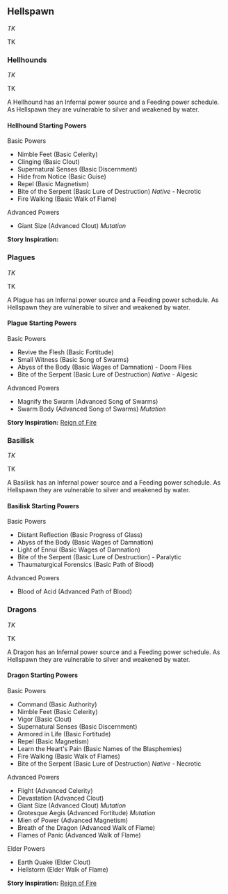 ## Hellspawn
_TK_

TK

### Hellhounds
_TK_

TK

A Hellhound has an Infernal power source and a Feeding power schedule. As Hellspawn they are vulnerable to silver and weakened by water.

#### Hellhound Starting Powers

Basic Powers

 * Nimble Feet (Basic Celerity)
 * Clinging (Basic Clout)
 * Supernatural Senses (Basic Discernment)
 * Hide from Notice (Basic Guise)
 * Repel (Basic Magnetism)
 * Bite of the Serpent (Basic Lure of Destruction) _Native_ - Necrotic
 * Fire Walking (Basic Walk of Flame)

Advanced Powers

 * Giant Size (Advanced Clout) _Mutation_

**Story Inspiration:** 

### Plagues
_TK_

TK

A Plague has an Infernal power source and a Feeding power schedule. As Hellspawn they are vulnerable to silver and weakened by water.

#### Plague Starting Powers

Basic Powers

 * Revive the Flesh (Basic Fortitude)
 * Small Witness (Basic Song of Swarms)
 * Abyss of the Body (Basic Wages of Damnation) - Doom Flies
 * Bite of the Serpent (Basic Lure of Destruction) _Native_ - Algesic

Advanced Powers

 * Magnify the Swarm (Advanced Song of Swarms)
 * Swarm Body (Advanced Song of Swarms) _Mutation_

**Story Inspiration:** [Reign of Fire](https://www.imdb.com/title/tt0253556/)

### Basilisk
_TK_

TK

A Basilisk has an Infernal power source and a Feeding power schedule. As Hellspawn they are vulnerable to silver and weakened by water.

#### Basilisk Starting Powers

Basic Powers

 * Distant Reflection (Basic Progress of Glass)
 * Abyss of the Body (Basic Wages of Damnation)
 * Light of Ennui (Basic Wages of Damnation)
 * Bite of the Serpent (Basic Lure of Destruction) - Paralytic
 * Thaumaturgical Forensics (Basic Path of Blood)

Advanced Powers

 * Blood of Acid (Advanced Path of Blood)

### Dragons
_TK_

TK

A Dragon has an Infernal power source and a Feeding power schedule. As Hellspawn they are vulnerable to silver and weakened by water.

#### Dragon Starting Powers

Basic Powers

 * Command (Basic Authority)
 * Nimble Feet (Basic Celerity)
 * Vigor (Basic Clout)
 * Supernatural Senses (Basic Discernment)
 * Armored in Life (Basic Fortitude)
 * Repel (Basic Magnetism)
 * Learn the Heart's Pain (Basic Names of the Blasphemies)
 * Fire Walking (Basic Walk of Flames)
 * Bite of the Serpent (Basic Lure of Destruction) _Native_ - Necrotic

Advanced Powers

 * Flight (Advanced Celerity)
 * Devastation (Advanced Clout)
 * Giant Size (Advanced Clout) _Mutation_
 * Grotesque Aegis (Advanced Fortitude) _Mutation_
 * Mien of Power (Advanced Magnetism)
 * Breath of the Dragon (Advanced Walk of Flame)
 * Flames of Panic (Advanced Walk of Flame)

Elder Powers

 * Earth Quake (Elder Clout)
 * Hellstorm (Elder Walk of Flame)

**Story Inspiration:** [Reign of Fire](https://www.imdb.com/title/tt0253556/)